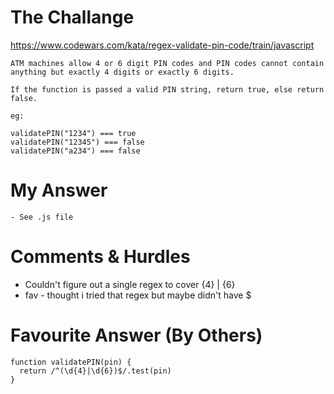 # The Challange

https://www.codewars.com/kata/regex-validate-pin-code/train/javascript

```
ATM machines allow 4 or 6 digit PIN codes and PIN codes cannot contain anything but exactly 4 digits or exactly 6 digits.

If the function is passed a valid PIN string, return true, else return false.

eg:

validatePIN("1234") === true
validatePIN("12345") === false
validatePIN("a234") === false
```

# My Answer

```
- See .js file
```

# Comments & Hurdles

- Couldn't figure out a single regex to cover {4} | {6}
- fav - thought i tried that regex but maybe didn't have \$

# Favourite Answer (By Others)

```
function validatePIN(pin) {
  return /^(\d{4}|\d{6})$/.test(pin)
}
```
